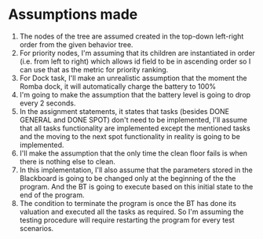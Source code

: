 # Assumptions made

1. The nodes of the tree are assumed created in the top-down left-right order from the given behavior tree.
2. For priority nodes, I'm assuming that its children are instantiated in order (i.e. from left to right) which allows id field to be in ascending order so I can use that as the metric for priority ranking.
3. For Dock task, I'll make an unrealistic assumption that the moment the Romba dock, it will automatically charge the battery to 100%
4. I'm going to make the assumption that the battery level is going to drop every 2 seconds.
5. In the assignment statements, it states that tasks (besides DONE GENERAL and DONE SPOT) don't need to be implemented, I'll assume that all tasks functionality are implemented except the mentioned tasks and the moving to the next spot functionality in reality is going to be implemented.
6. I'll make the assumption that the only time the clean floor fails is when there is nothing else to clean. 
7. In this implementation, I'll also assume that the parameters stored in the Blackboard is going to be changed only at the beginning of the the program. And the BT is going to execute based on this initial state to the end of the program.
8. The condition to terminate the program is once the BT has done its valuation and executed all the tasks as required. So I'm assuming the testing procedure will require restarting the program for every test scenarios.

